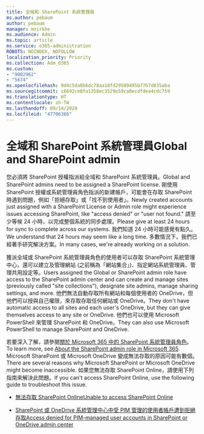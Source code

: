 ```yaml
---
title: 全域和 SharePoint 系統管理員
ms.author: pebaum
author: pebaum
manager: mnirkhe
ms.audience: Admin
ms.topic: article
ms.service: o365-administration
ROBOTS: NOINDEX, NOFOLLOW
localization_priority: Priority
ms.collection: Adm_O365
ms.custom:
- "9002962"
- "5674"
ms.openlocfilehash: 9d4c5da8b6dc78aa18fd29589495b77b7d835aba
ms.sourcegitcommit: c6692ce0fa1358ec3529e59ca0ecdfdea4cdc759
ms.translationtype: HT
ms.contentlocale: zh-TW
ms.lasthandoff: 09/14/2020
ms.locfileid: "47706366"
---
```

# <a name="global-and-sharepoint-admin"></a><span data-ttu-id="50afa-102">全域和 SharePoint 系統管理員</span><span class="sxs-lookup"><span data-stu-id="50afa-102">Global and SharePoint admin</span></span>

<span data-ttu-id="50afa-103">您必須將 SharePoint 授權指派給全域和 SharePoint 系統管理員。</span><span class="sxs-lookup"><span data-stu-id="50afa-103">Global and SharePoint admins need to be assigned a SharePoint license.</span></span> <span data-ttu-id="50afa-104">剛使用 SharePoint 授權或系統管理員角色指派的新建帳戶，可能會在存取 SharePoint 時遇到問題，例如「拒絕存取」或「找不到使用者」。</span><span class="sxs-lookup"><span data-stu-id="50afa-104">Newly created accounts just assigned with a SharePoint License or Admin role might experience issues accessing SharePoint, like "access denied" or "user not found."</span></span> <span data-ttu-id="50afa-105">請至少等候 24 小時，以完成整個系統的同步處理。</span><span class="sxs-lookup"><span data-stu-id="50afa-105">Please give at least 24 hours for sync to complete across our systems.</span></span> <span data-ttu-id="50afa-106">我們知道 24 小時可能感覺有點久。</span><span class="sxs-lookup"><span data-stu-id="50afa-106">We understand that 24 hours may seem like a long time.</span></span> <span data-ttu-id="50afa-107">多數情況下，我們已經著手研究解決方案。</span><span class="sxs-lookup"><span data-stu-id="50afa-107">In many cases, we're already working on a solution.</span></span>

<span data-ttu-id="50afa-108">獲派全域或 SharePoint 系統管理員角色的使用者可以存取 SharePoint 系統管理中心，還可以建立及管理網站 (之前稱為「網站集合」)、指定網站系統管理員、管理共用設定等。</span><span class="sxs-lookup"><span data-stu-id="50afa-108">Users assigned the Global or SharePoint admin role have access to the SharePoint admin center and can create and manage sites (previously called "site collections"), designate site admins, manage sharing settings, and more.</span></span> <span data-ttu-id="50afa-109">他們無法自動存取所有網站和每個使用者的 OneDrive，但他們可以授與自己權限，來存取存取任何網站或 OneDrive。</span><span class="sxs-lookup"><span data-stu-id="50afa-109">They don't have automatic access to all sites and each user's OneDrive, but they can give themselves access to any site or OneDrive.</span></span> <span data-ttu-id="50afa-110">他們也可以使用 Microsoft PowerShell 來管理 SharePoint 和 OneDrive。</span><span class="sxs-lookup"><span data-stu-id="50afa-110">They can also use Microsoft PowerShell to manage SharePoint and OneDrive.</span></span>

<span data-ttu-id="50afa-111">若要深入了解，請參閱[關於 Microsoft 365 中的 SharePoint 系統管理員角色](https://docs.microsoft.com/sharepoint/sharepoint-admin-role)。</span><span class="sxs-lookup"><span data-stu-id="50afa-111">To learn more, see [About the SharePoint admin role in Microsoft 365](https://docs.microsoft.com/sharepoint/sharepoint-admin-role).</span></span>
<span data-ttu-id="50afa-112">Microsoft SharePoint 或 Microsoft OneDrive 變成無法存取的原因可能有數個。</span><span class="sxs-lookup"><span data-stu-id="50afa-112">There are several reasons why Microsoft SharePoint or Microsoft OneDrive might become inaccessible.</span></span> <span data-ttu-id="50afa-113">如果您無法存取 SharePoint Online，請使用下列指南來解決此問題。</span><span class="sxs-lookup"><span data-stu-id="50afa-113">If you can't access SharePoint Online, use the following guide to troubleshoot this issue.</span></span>

- [<span data-ttu-id="50afa-114">無法存取 SharePoint Online</span><span class="sxs-lookup"><span data-stu-id="50afa-114">Unable to access SharePoint Online</span></span>](https://docs.microsoft.com/sharepoint/troubleshoot/sharing-and-permissions/sharepoint-online-inaccessible)

- [<span data-ttu-id="50afa-115">SharePoint 或 OneDrive 系統管理中心中受 PIM 管理的使用者帳戶遭到拒絕存取</span><span class="sxs-lookup"><span data-stu-id="50afa-115">Access denied for PIM-managed user accounts in SharePoint or OneDrive admin center</span></span>](https://docs.microsoft.com/sharepoint/troubleshoot/administration/access-denied-to-pim-user-accounts)